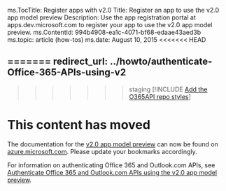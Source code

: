 ﻿ms.TocTitle: Register apps with v2.0
Title: Register an app to use the v2.0 app model preview
Description: Use the app registration portal at apps.dev.microsoft.com to register your app to use the v2.0 app model preview.
ms.ContentId: 994b4908-ea1c-4071-bf68-edaae43aed3b
ms.topic: article (how-tos)
ms.date: August 10, 2015
<<<<<<< HEAD

=======
redirect_url: ../howto/authenticate-Office-365-APIs-using-v2
---
>>>>>>> staging
[!INCLUDE [Add the O365API repo styles](../includes/controls/addo365apistyles.xml)]

# This content has moved

The documentation for the [v2.0 app model preview](https://azure.microsoft.com/en-us/documentation/articles/?service=active-directory&term=app+model+v2.0) can now be found on [azure.microsoft.com](https://azure.microsoft.com/). Please update your bookmarks accordingly.

For information on authenticating Office 365 and Outlook.com APIs, see [Authenticate Office 365 and Outlook.com APIs using the v2.0 app model preview](../howto/authenticate-Office-365-APIs-using-v2.md).


